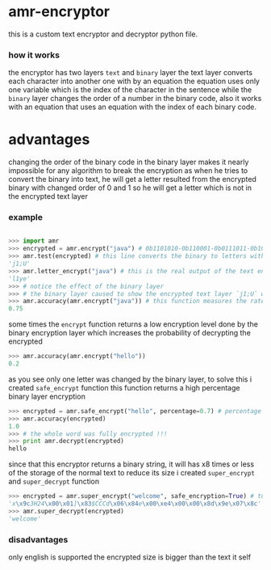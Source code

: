 # amr-encryptor
this is a custom text encryptor and decryptor python file.
### how it works
the encryptor has two layers `text` and `binary` layer
the text layer converts each character into another one with by an equation
the equation uses only one variable which is the index of the character in the sentence
while the `binary` layer changes the order of a number in the binary code, also it works with
an equation that uses an equation with the index of each binary code.

# advantages
changing the order of the binary code in the binary layer makes it nearly impossible
for any algorithm to break the encryption as when he tries to convert the binary into text,
he will get a letter resulted from the encrypted binary with changed order of 0 and 1
so he will get a letter which is not in the encrypted text layer

### example

```python

>>> import amr
>>> encrypted = amr.encrypt("java") # 0b1101010-0b110001-0b0111011-0b1010101
>>> amr.test(encrypted) # this line converts the binary to letters without decrypting the binary
'j1;U'
>>> amr.letter_encrypt("java") # this is the real output of the text encryption
'l1ye'
>>> # notice the effect of the binary layer
>>> # the binary layer caused to show the encrypted text layer `j1;U` while it's real value is `l1ye`
>>> amr.accuracy(amr.encrypt("java")) # this function measures the rate of success of the binary encryption layer
0.75
```
some times the `encrypt` function returns a low encryption level done by the binary encryption layer
which increases the probability of decrypting the encrypted
```python
>>> amr.accuracy(amr.encrypt("hello"))
0.2 
```
as you see only one letter was changed by the binary layer, to solve this i created `safe_encrypt` function
this function returns a high percentage binary layer encryption
```python
>>> encrypted = amr.safe_encrypt("hello", percentage=0.7) # percentage takes the minimum accuracy value
>>> amr.accuracy(encrypted)
1.0
>>> # the whole word was fully encrypted !!!
>>> print amr.decrypt(encrypted)
hello
```
since that this encryptor returns a binary string, it will has x8 times or less of the storage of the normal text
to reduce its size i created `super_encrypt` and `super_decrypt` function
```python
>>> encrypted = amr.super_encrypt("welcome", safe_encryption=True) # turn true or false if you need to use safe_encryption or no
'x\x9c3H24\x00\x01]\x83$CCCd\x06\x84e\x00\xe4\x00\x00\x8d\x9e\x07\x8c'
>>> amr.super_decrypt(encrypted)
'welcome'
```
### disadvantages
only english is supported
the encrypted size is bigger than the text it self
